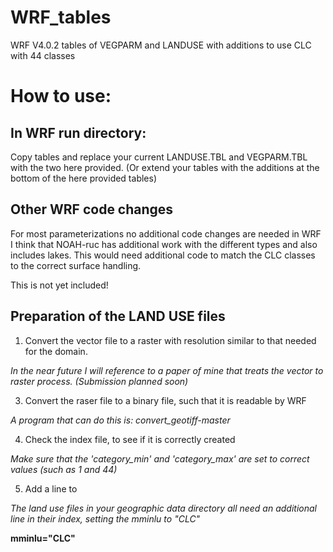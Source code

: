 # WRF_tables
WRF V4.0.2 tables of VEGPARM and LANDUSE with additions to use CLC with 44 classes

# How to use:

## In WRF run directory:

Copy tables and replace your current LANDUSE.TBL and VEGPARM.TBL with the two here provided.
(Or extend your tables with the additions at the bottom of the here provided tables)

## Other WRF code changes

For most parameterizations no additional code changes are needed in WRF
I think that NOAH-ruc has additional work with the different types and also includes lakes. 
This would need additional code to match the CLC classes to the correct surface handling.

This is not yet included!

## Preparation of the LAND USE files

1) Convert the vector file to a raster with resolution similar to that needed for the domain. 

*In the near future I will reference to a paper of mine that treats the vector to raster process. (Submission planned soon)*

3) Convert the raser file to a binary file, such that it is readable by WRF

*A program that can do this is: convert_geotiff-master*

4) Check the index file, to see if it is correctly created

*Make sure that the 'category_min' and 'category_max' are set to correct values (such as 1 and 44)*

5) Add a line to 

*The land use files in your geographic data directory all need an additional line in their index, setting the mminlu to "CLC"*

**mminlu="CLC"**



